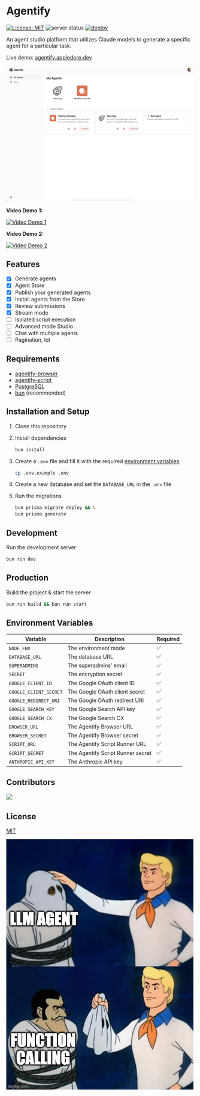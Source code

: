 <!-- [![vercel](https://www.datocms-assets.com/31049/1618983297-powered-by-vercel.svg)](https://vercel.com/?utm_source=appledore-dev&utm_campaign=oss) -->

# Agentify

[![License: MIT](https://img.shields.io/badge/License-MIT-yellow.svg)](https://opensource.org/licenses/MIT)
![server status](https://img.shields.io/badge/dynamic/json?url=https%3A%2F%2Fagentify.appledore.dev%2Fapi%2Fping&query=status&label=server%20status)
[![deploy](https://github.com/mgilangjanuar/agentify/actions/workflows/deploy.yml/badge.svg?branch=main)](https://github.com/mgilangjanuar/agentify/actions/workflows/deploy.yml)

An agent studio platform that utilizes Claude models to generate a specific agent for a particular task.

Live demo: [agentify.appledore.dev](https://agentify.appledore.dev)

![ss](/public/img1.png)

**Video Demo 1:**

[![Video Demo 1](https://img.youtube.com/vi/S_RuJZQFyuY/0.jpg)](https://www.youtube.com/watch?v=S_RuJZQFyuY "Agentify - Weather Agent")

**Video Demo 2:**

[![Video Demo 2](https://img.youtube.com/vi/992ebMwTVZ8/0.jpg)](https://www.youtube.com/watch?v=992ebMwTVZ8 "Agentify - GitHub Agent")

## Features

- [x] Generate agents
- [x] Agent Store
- [x] Publish your generated agents
- [x] Install agents from the Store
- [x] Review submissions
- [x] Stream mode
- [ ] Isolated script execution
- [ ] Advanced mode Studio
- [ ] Chat with multiple agents
- [ ] Pagination, lol

## Requirements

- [agentify-browser](https://github.com/mgilangjanuar/agentify-browser)
- [agentify-script](https://github.com/mgilangjanuar/agentify-script)
- [PostgreSQL](https://www.postgresql.org)
- [bun](https://bun.sh) (recommended)

## Installation and Setup

1. Clone this repository
2. Install dependencies

    ```bash
    bun install
    ```
3. Create a `.env` file and fill it with the required [environment variables](#environment-variables)

    ```bash
    cp .env.example .env
    ```
4. Create a new database and set the `DATABASE_URL` in the `.env` file
5. Run the migrations

    ```bash
    bun prisma migrate deploy && \
    bun prisma generate
    ```

## Development

Run the development server

```bash
bun run dev
```

## Production

Build the project & start the server

```bash
bun run build && bun run start
```

## Environment Variables

| Variable | Description | Required |
| --- | --- | --- |
| `NODE_ENV` | The environment mode | ✅ |
| `DATABASE_URL` | The database URL | ✅ |
| `SUPERADMINS` | The superadmins' email | ✅ |
| `SECRET` | The encryption secret | ✅ |
| `GOOGLE_CLIENT_ID` | The Google OAuth client ID | ✅ |
| `GOOGLE_CLIENT_SECRET` | The Google OAuth client secret | ✅ |
| `GOOGLE_REDIRECT_URI` | The Google OAuth redirect URI | ✅ |
| `GOOGLE_SEARCH_KEY` | The Google Search API key | ✅ |
| `GOOGLE_SEARCH_CX` | The Google Search CX | ✅ |
| `BROWSER_URL` | The Agentify Browser URL | ✅ |
| `BROWSER_SECRET` | The Agentify Browser secret | ✅ |
| `SCRIPT_URL` | The Agentify Script Runner URL | ✅ |
| `SCRIPT_SECRET` | The Agentify Script Runner secret | ✅ |
| `ANTHROPIC_API_KEY` | The Anthropic API key | ✅ |

## Contributors

<a href="https://github.com/mgilangjanuar/agentify/graphs/contributors">
  <img src="https://contrib.rocks/image?repo=mgilangjanuar/agentify" />
</a>

## License

[MIT](/LICENSE.md)

![meme](/meme.jpg)
